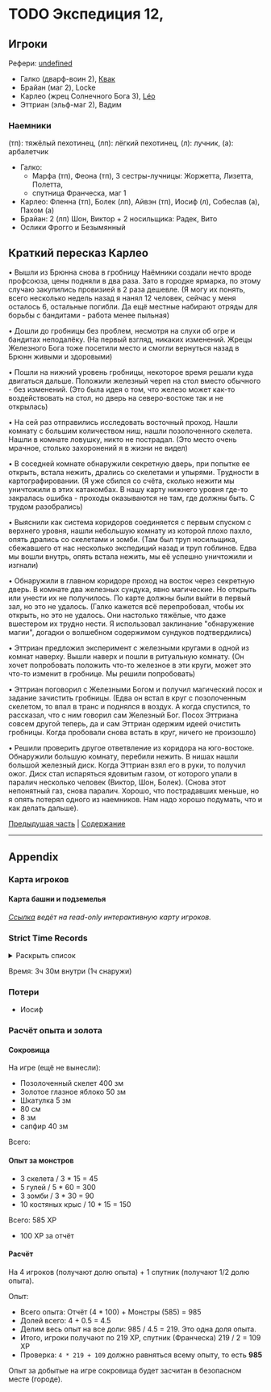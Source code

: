 # TODO Экспедиция 12,


<!--
<a title="" href="">
	<img src="" style="width:800px" />
</a>
-->

## Игроки

Рефери: [undefined](https://t.me/oktottrpg)

- Галко (дварф-воин 2), [Квак](https://t.me/troglog)
- Брайан (маг 2), Locke
- Карлео (жрец Солнечного Бога 3), [Léo](https://t.me/fiftyforfifty)
- Эттриан (эльф-маг 2), Вадим


### Наемники

(тп): тяжёлый пехотинец, (лп): лёгкий пехотинец, (л): лучник, (а): арбалетчик

- Галко:
  - Марфа (тп), Феона (тп), 3 сестры-лучницы: Жоржетта, Лизетта, Полетта,
  - спутница Франческа, маг 1
- Карлео: Фленна (тп), Болек (лп), Айвэн (тп), Иосиф (л), Собеслав (а), Пахом (а)
- Брайан: 2 (лп) Шон, Виктор + 2 носильщика: Радек, Вито
- Ослики Фрогго и Безымянный

## Краткий пересказ Карлео

• Вышли из Брюнна снова в гробницу 
Наёмники создали нечто вроде профсоюза, цены подняли в два раза. Зато в городке ярмарка, по этому случаю закупились провизией в 2 раза дешевле.
(Я могу их понять, всего несколько недель назад я нанял 12 человек, сейчас у меня осталось 6, остальные погибли. Да ещё местные набирают отряды для борьбы с бандитами - работа менее пыльная)

• Дошли до гробницы без проблем, несмотря на слухи об огре и бандитах неподалёку.
(На первый взгляд, никаких изменений. Жрецы Железного Бога тоже посетили место и смогли вернуться назад в Брюнн живыми и здоровыми)

• Пошли на нижний уровень гробницы, некоторое время решали куда двигаться дальше. Положили железный череп на стол вместо обычного - без изменений.
(Это была идея о том, что железо может как-то воздействовать на стол, но дверь на северо-востоке так и не открылась)

• На сей раз отправились исследовать восточный проход. Нашли комнату с большим количеством ниш, нашли позолоченного скелета. Нашли в комнате ловушку, никто не пострадал.
(Это место очень мрачное, столько захоронений я в жизни не видел)

• В соседней комнате обнаружили секретную дверь, при попытке ее открыть, встала нежить, дрались со скелетами и упырями. Трудности в картографировании.
(Я уже сбился со счёта, сколько нежити мы уничтожили в этих катакомбах. В нашу карту нижнего уровня где-то закралась ошибка - проходы оказываются не там, где должны быть. С трудом разобрались)

• Выяснили как система коридоров соединяется с первым спуском с верхнего уровня, нашли небольшую комнату из которой плохо пахло,
опять дрались со скелетами и зомби.
(Там был труп носильщика, сбежавшего от нас несколько экспедиций назад и труп гоблинов. Едва мы вошли внутрь, опять встала нежить, мы её успешно уничтожили и изгнали)

• Обнаружили в главном коридоре проход на восток через секретную дверь. В комнате два железных сундука, явно магические. Но открыть или унести их не получилось. По карте должны были выйти в первый зал, но это не удалось.
(Галко кажется всё перепробовал, чтобы их открыть, но это не удалось. Они настолько тяжёлые, что даже вшестером их трудно нести. Я использовал заклинание "обнаружение магии", догадки о волшебном содержимом сундуков подтвердились)

• Эттриан предложил эксперимент с железными кругами в одной из комнат наверху. Вышли наверх и пошли в ритуальную комнату.
(Он хочет попробовать положить что-то железное в эти круги, может это что-то изменит в гробнице. Мы решили попробовать)

• Эттриан поговорил с Железными Богом и получил магический посох и задание зачистить гробницы.
(Едва он встал в круг с позолоченным скелетом, то впал в транс и поднялся в воздух. А когда спустился, то рассказал, что с ним говорил сам Железный Бог. Посох Эттриана совсем другой теперь, да и сам Эттриан одержим идеей очистить гробницы. Когда пробовали снова встать в круг, ничего не произошло)

• Решили проверить другое ответвление из коридора на юго-востоке. Обнаружили большую комнату, перебили нежить. В нишах нашли большой железный диск. Когда  Эттриан взял его в руки, то получил ожог. Диск стал испаряться ядовитым газом, от которого упали в паралич несколько человек (Виктор, Шон, Болек).
(Снова этот непонятный газ, снова паралич. Хорошо, что пострадавших меньше, но я опять потерял одного из наемников. Нам надо хорошо подумать, что и как делать дальше).


[Предыдущая часть](./2024-08-24-game-11.md) | [Содержание](./Readme.md)

---

## Appendix

<!-- toc -->


<!-- tocstop -->

### Карта игроков

#### Карта башни и подземелья



_[Ссылка](https://www.mipui.net/app/index.html?mid=mmmuwhzl648) ведёт на read-only интерактивную карту игроков._

### Strict Time Records

<details><summary>Раскрыть список</summary>

- 1 день дорога (игра 1) (1 мая)
- 2 Гробница, ночёвка (игра 2)
- 3 день дорога (игра 3)
- 4 день Брюнн
- 5 день дорога
- 6 день Гробница
- 7 день немного Гробницы, дорога обратно (игра 4)
- 8 день Брюнн
- 9 день дорога
- 10 день Гробница (конец игры 4, игра 5, игра 6)
- 11 день дорога
- 12, 13, 14, 15 день Брюнн
- 16 день дорога
- 17 день Гробница
- 18 день дорога
- 19 день Брюнн (игра 7)
- 20 день дорога
- 21 день Гробница
- 22 день дорога
- 23 день Брюнн
- 24-29 день Брюнн, поиск спутников (Игра 8)
- 30 день дорога
- 31 день Гробница
- 32 день дорога (2-й месяц) (1 июня)
- 33 день Брюнн
- 34-40 день Брюнн, неделя на выздоровление (игра 9)
- 41 день дорога
- 42 день Гробница (конец 9 игры, игра 10)
- 43 день ночёвка у Гробницы и дорога обратно
- 44 день Брюнн
- 45 день дорога
- 46 Гробница (конец игры 10, игра 11)
- 47 дорога
- 48 Брюнн
- 49-51 дорога до башни мага Хубека
- 52 башня Хубека
- 53-54 дорога в Брюнн
- 55-56 Брюнн (игра 12)
- 57 дорога
- 58 Гробница

</details>

Время: 3ч 30м внутри (1ч снаружи)

### Потери

- Иосиф


### Расчёт опыта и золота

#### Сокровища


На игре (ещё не вынесли):

- Позолоченный скелет 400 зм
- Золотое глазное яблоко 50 зм
- Шкатулка 5 зм
- 80 см
- 8 зм
- сапфир 40 зм


Всего: 

#### Опыт за монстров
- 3 скелета / 3 * 15 = 45
- 5 гулей / 5 * 60 = 300
- 3 зомби / 3 * 30 = 90
- 10 костяных крыс / 10 * 15 = 150


Всего:  585 XP

- 100 XP за отчёт

#### Расчёт

На 4 игроков (получают долю опыта) + 1 спутник (получают 1/2 долю опыта).

Опыт:

- Всего опыта: Отчёт (4 \* 100) + Монстры (585) = 985
- Долей всего: 4 + 0.5 = 4.5
- Делим весь опыт на все доли: 985 / 4.5 = 219. Это одна доля опыта.
- Итого, игроки получают по 219 XP, спутник (Франческа) 219 / 2 = 109 XP
- Проверка: `4 * 219 + 109` должно равняться всему опыту, то есть **985**

Опыт за добытые на игре сокровища будет засчитан в безопасном месте (городе).
